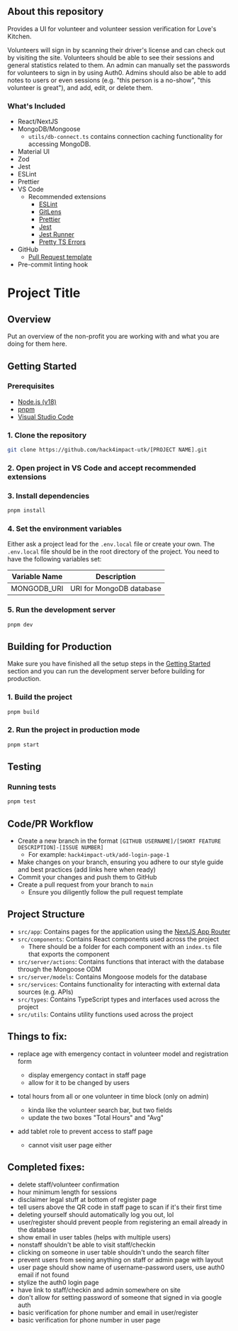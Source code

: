 <!-- DELETE THIS SECTION AFTER USING TEMPLATE -->

## About this repository

Provides a UI for volunteer and volunteer session verification for Love's Kitchen.

Volunteers will sign in by scanning their driver's license and can check out by visiting the site. Volunteers should
be able to see their sessions and general statistics related to them. An admin can manually set the passwords for
volunteers to sign in by using Auth0. Admins should also be able to add notes to users or even sessions (e.g. "this
person is a no-show", "this volunteer is great"), and add, edit, or delete them.

<!-- DELETE THIS SECTION AFTER USING TEMPLATE -->

### What's Included

- React/NextJS
- MongoDB/Mongoose
  - `utils/db-connect.ts` contains connection caching functionality for accessing MongoDB.
- Material UI
- Zod
- Jest
- ESLint
- Prettier
- VS Code
  - Recommended extensions
    - [ESLint](https://marketplace.visualstudio.com/items?itemName=dbaeumer.vscode-eslint)
    - [GitLens](https://marketplace.visualstudio.com/items?itemName=eamodio.gitlens)
    - [Prettier](https://marketplace.visualstudio.com/items?itemName=esbenp.prettier-vscode)
    - [Jest](https://marketplace.visualstudio.com/items?itemName=Orta.vscode-jest)
    - [Jest Runner](https://marketplace.visualstudio.com/items?itemName=firsttris.vscode-jest-runner)
    - [Pretty TS Errors](https://marketplace.visualstudio.com/items?itemName=yoavbls.pretty-ts-errors)
- GitHub
  - [Pull Request template](https://github.com/hack4impact-utk/nextjs-template/blob/main/.github/pull_request_template.md)
- Pre-commit linting hook

# Project Title

## Overview

Put an overview of the non-profit you are working with and what you are doing for them here.

## Getting Started

### Prerequisites

<!-- Ensure any other prerequisites your project needs are mentioned here. -->

- [Node.js (v18)](https://nodejs.org/en/)
- [pnpm](https://pnpm.io/)
- [Visual Studio Code](https://code.visualstudio.com/)

<!-- Add or modify steps here for getting started as a developer -->

### 1. Clone the repository

```bash
git clone https://github.com/hack4impact-utk/[PROJECT NAME].git
```

### 2. Open project in VS Code and accept recommended extensions

### 3. Install dependencies

```bash
pnpm install
```

### 4. Set the environment variables

Either ask a project lead for the `.env.local` file or create your own. The `.env.local` file should be in the root directory of the project. You need to have the following variables set:

<!-- Add any other environment variables your project requires to this table. -->

| Variable Name | Description              |
| ------------- | ------------------------ |
| MONGODB_URI   | URI for MongoDB database |

### 5. Run the development server

```bash
pnpm dev
```

## Building for Production

Make sure you have finished all the setup steps in the [Getting Started](#getting-started) section and you can run the development server before building for production.

### 1. Build the project

```bash
pnpm build
```

### 2. Run the project in production mode

```bash
pnpm start
```

## Testing

### Running tests

```bash
pnpm test
```

## Code/PR Workflow

<!-- Add any project specific workflows in here -->

- Create a new branch in the format `[GITHUB USERNAME]/[SHORT FEATURE DESCRIPTION]-[ISSUE NUMBER]`
  - For example: `hack4impact-utk/add-login-page-1`
- Make changes on your branch, ensuring you adhere to our style guide and best practices (add links here when ready)
- Commit your changes and push them to GitHub
- Create a pull request from your branch to `main`
  - Ensure you diligently follow the pull request template

## Project Structure

- `src/app`: Contains pages for the application using the [NextJS App Router](https://nextjs.org/docs/app)
- `src/components`: Contains React components used across the project
  - There should be a folder for each component with an `index.ts` file that exports the component
- `src/server/actions`: Contains functions that interact with the database through the Mongoose ODM
- `src/server/models`: Contains Mongoose models for the database
- `src/services`: Contains functionality for interacting with external data sources (e.g. APIs)
- `src/types`: Contains TypeScript types and interfaces used across the project
- `src/utils`: Contains utility functions used across the project

## Things to fix:

- replace age with emergency contact in volunteer model and registration form

  - display emergency contact in staff page
  - allow for it to be changed by users

- total hours from all or one volunteer in time block (only on admin)

  - kinda like the volunteer search bar, but two fields
  - update the two boxes "Total Hours" and "Avg"

- add tablet role to prevent access to staff page
  - cannot visit user page either

## Completed fixes:

- delete staff/volunteer confirmation
- hour minimum length for sessions
- disclaimer legal stuff at bottom of register page
- tell users above the QR code in staff page to scan if it's their first time
- deleting yourself should automatically log you out, lol
- user/register should prevent people from registering an email already in the database
- show email in user tables (helps with multiple users)
- nonstaff shouldn't be able to visit staff/checkin
- clicking on someone in user table shouldn't undo the search filter
- prevent users from seeing anything on staff or admin page with layout
- user page should show name of username-password users, use auth0 email if not found
- stylize the auth0 login page
- have link to staff/checkin and admin somewhere on site
- don't allow for setting password of someone that signed in via google auth
- basic verification for phone number and email in user/register
- basic verification for phone number in user page
